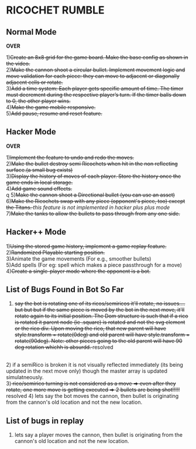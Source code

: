 <h1>RICOCHET RUMBLE</h1>



<h2>Normal Mode</h2> <b>OVER</b>

1)<s>Create an 8x8 grid for the game board. Make the base config as shown in the video.</s>
<br>
2)<s>Make the cannon shoot a circular bullet. Implement movement logic and move validation for each piece: they can move to adjacent or diagonally adjacent cells or rotate.</s>
<br>
3)<s>Add a time system: Each player gets specific amount of time. The timer must decrement during the respective player’s turn. If the timer balls down to 0, the other player wins.</s>
<br>
4)<s>Make the game mobile responsive.</s>
<br>
5)<s>Add pause, resume and reset feature.</s>

<h2>Hacker Mode</h2> <b>OVER</b>


1)<s>Implement the feature to undo and redo the moves.</s> <br>
2)<s>Make the bullet destroy semi Ricochets when hit in the non reflecting surface.(a small bug exists)</s>
<br>
3)<s>Display the history of moves of each player. Store the history once the game ends in local storage.</s>
<br>
4)<s>Add game sound effects.</s>
<br>q
5)<s>Make the cannon shoot a Directional bullet (you can use an asset)</s>
<br>
6)<s>Make the Ricochets swap with any piece (opponent's piece, too) except the Titans.
</s> <em>this feature is not implemented in hacker plus plus mode</em><br>
7)<s>Make the tanks to allow the bullets to pass through from any one side.</s>
<br>

<h2>Hacker++ Mode</h2> 

1)<s>Using the stored game history, implement a game replay feature.</s>
<br>
2)<s>Randomized Playable starting position.</s>
<br>
3)Animate the game movements (For e.g., smoother bullets)
<br>
5)Add spells (For eg: spell which makes a piece passthrough for a move)
<br>
4)<s>Create a single-player mode where the opponent is a bot.</s>
<br>

## List of Bugs Found in Bot So Far
1) <s>say the bot is rotating one of its ricos/semiricos it'll rotate, no issues.... but but but if the same piece is moved by the bot in the next move, it'll rotate again to its initial position. The Dom structure is such that if a rico is rotated it parent node (ie .square) is rotated and not the svg element or the rico div. Upon moving the rico, that new parent will have style.transform = rotate(0deg) and old parent will have style.transform = rotate(90deg).
Note: other pieces going to the old parent will have 90 deg rotation whichh is absurdd.  </s> resolved
<br>
2) if a semiRico is broken it is not visually reflected immediately (its being updated in the next move only) though the master array is updated simulatneously.
<br>
3)<s> rico/semirico turning is not considered as a move => even after they rotate, one more move is getting executed => 2 bullets are being shot!!!!!</s> resolved 
4) lets say the bot moves the cannon, then bullet is originating from the cannon's old location and not the new location.


## List of bugs in replay
1) lets say a player moves the cannon, then bullet is originating from the cannon's old location and not the new location.